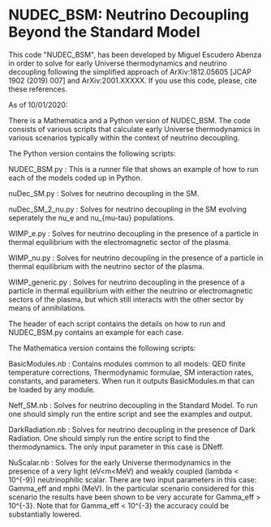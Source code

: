 # NUDEC_BSM: Neutrino Decoupling Beyond the Standard Model

This code "NUDEC_BSM", has been developed by Miguel Escudero Abenza in order to solve for early Universe thermodynamics and neutrino decoupling following the simplified approach of ArXiv:1812.05605 [JCAP 1902 (2019) 007] and ArXiv:2001.XXXXX. If you use this code, please, cite these references. 

As of 10/01/2020:

There is a Mathematica and a Python version of NUDEC_BSM. The code consists of various scripts that calculate early Universe thermodynamics in various scenarios typically within the context of neutrino decoupling. 

The Python version contains the following scripts:

NUDEC_BSM.py          : This is a runner file that shows an example of how to run each of the models coded up in Python. 

nuDec_SM.py           : Solves for neutrino decoupling in the SM.

nuDec_SM_2_nu.py      : Solves for neutrino decoupling in the SM evolving seperately the nu_e and nu_{mu-tau} populations.

WIMP_e.py             : Solves for neutrino decoupling in the presence of a particle in thermal equilibrium with the electromagnetic sector of the plasma.

WIMP_nu.py            : Solves for neutrino decoupling in the presence of a particle in thermal equilibrium with the neutrino sector of the plasma.

WIMP_generic.py       : Solves for neutrino decoupling in the presence of a particle in thermal equilibrium with either the neutrino or electromagnetic sectors of the plasma, but which still interacts with the other sector by means of annihilations. 

The header of each script contains the details on how to run and NUDEC_BSM.py contains an example for each case. 

The Mathematica version contains the following scripts:

BasicModules.nb     : Contains modules common to all models: QED finite temperature corrections, Thermodynamic formulae, SM interaction rates, constants, and parameters. When run it outputs BasicModules.m that can be loaded by any module.

Neff_SM.nb          : Solves for neutrino decoupling in the Standard Model. To run one should simply run the entire script and see the examples and output.

DarkRadiation.nb    : Solves for neutrino decoupling in the presence of Dark Radiation. One should simply run the entire script to find the thermodynamics. The only input parameter in this case is DNeff. 

NuScalar.nb         : Solves for the early Universe thermodynamics in the presence of a very light (eV<m<MeV) and weakly coupled (lambda < 10^{-9}) neutrinophilic scalar. There are two input parameters in this case: Gamma_eff and mphi (MeV). In the particular scenario considered for this scenario the results have been shown to be very accurate for Gamma_eff > 10^{-3}. Note that for Gamma_eff < 10^{-3} the accuracy could be substantially lowered. 

